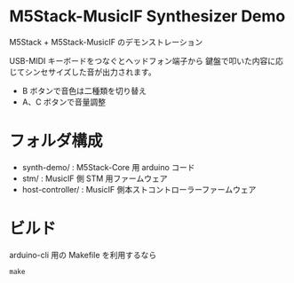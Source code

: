 # M5Stack-MusicIF Synthesizer Demo

M5Stack + M5Stack-MusicIF のデモンストレーション

USB-MIDI キーボードをつなぐとヘッドフォン端子から
鍵盤で叩いた内容に応じてシンセサイズした音が出力されます。

- B ボタンで音色は二種類を切り替え
- A、C ボタンで音量調整

# フォルダ構成

- synth-demo/ : M5Stack-Core 用 arduino コード
- stm/ : MusicIF 側 STM 用ファームウェア
- host-controller/ : MusicIF 側本ストコントローラーファームウェア

# ビルド

arduino-cli 用の Makefile を利用するなら

```shell
make
```

